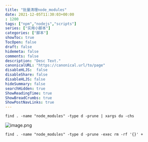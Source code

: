 ```yaml
---
title: "批量清理node_modules"
date: 2021-12-05T11:30:03+00:00
: 1200
tags: ["npm","nodejs","scripts"]
series: ["实用小脚本"]
categories: ["脚本"]
showToc: true
TocOpen: false
draft: false
hidemeta: false
comments: false
description: "Desc Text."
canonicalURL: "https://canonical.url/to/page"
disableHLJS:  false
disableShare: false
disableHLJS: false
hideSummary: false
searchHidden: true
ShowReadingTime: true
ShowBreadCrumbs: true
ShowPostNavLinks: true
---
```


```
find . -name "node_modules" -type d -prune | xargs du -chs
```

![image.png](https://b3logfile.com/file/2021/05/solo-fetchupload-3818493748119197664-9ee7eb4c.png)

```
find . -name "node_modules" -type d -prune -exec rm -rf '{}' +
```

